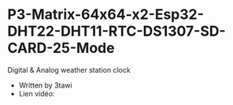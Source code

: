 # P3-Matrix-64x64-x2-Esp32-DHT22-DHT11-RTC-DS1307-SD-CARD-25-Mode
Digital & Analog weather station clock
* Written by 3tawi
* Lien vidéo: 
